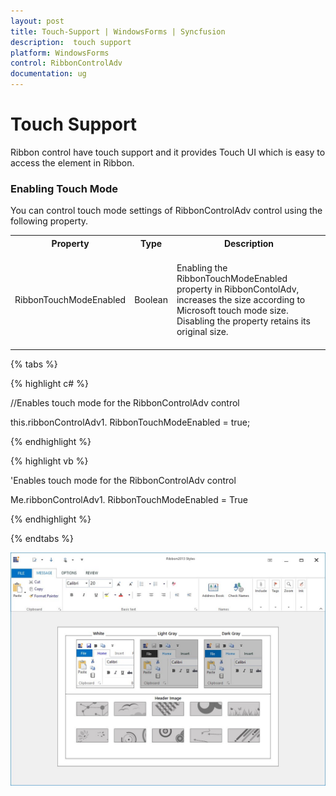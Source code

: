 ```yaml
---
layout: post
title: Touch-Support | WindowsForms | Syncfusion
description:  touch support
platform: WindowsForms
control: RibbonControlAdv 
documentation: ug
---
```


# Touch Support

Ribbon control have touch support and it provides Touch UI which is easy to access the element in Ribbon.

### Enabling Touch Mode 

You can control touch mode settings of RibbonControlAdv control using the following property.

<table>
<tr>
<th>
Property<br/><br/></th><th>
Type<br/><br/></th><th>
Description<br/><br/></th></tr>
<tr>
<td>
RibbonTouchModeEnabled<br/><br/></td><td>
Boolean<br/><br/></td><td>
Enabling the RibbonTouchModeEnabled property in RibbonContolAdv, increases the size according to Microsoft touch mode size. Disabling the property retains its original size.<br/><br/></td></tr>
</table>


{% tabs %}

{% highlight c# %}

//Enables touch mode for the RibbonControlAdv control

this.ribbonControlAdv1. RibbonTouchModeEnabled = true;

{% endhighlight %}

{% highlight vb %}

'Enables touch mode for the RibbonControlAdv control

Me.ribbonControlAdv1. RibbonTouchModeEnabled = True

{% endhighlight %}

{% endtabs %}

![](Touch-Support_images/Touch-Support_img1.jpg)



